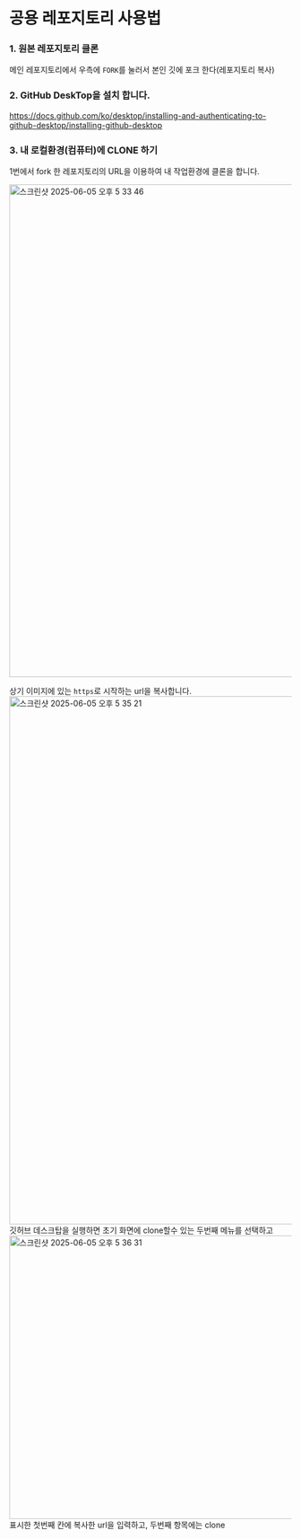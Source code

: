 # 공용 레포지토리 사용법

### 1. 원본 레포지토리 클론
메인 레포지토리에서 우측에 `FORK`를 눌러서 본인 깃에 포크 한다(레포지토리 복사)

### 2. GitHub DeskTop을 설치 합니다.
https://docs.github.com/ko/desktop/installing-and-authenticating-to-github-desktop/installing-github-desktop

### 3. 내 로컬환경(컴퓨터)에 CLONE 하기
1번에서 fork 한 레포지토리의 URL을 이용하여 내 작업환경에 클론을 합니다.

<img width="878" alt="스크린샷 2025-06-05 오후 5 33 46" src="https://github.com/user-attachments/assets/22f494ee-720d-42fb-b01c-eb966d064523" />

상기 이미지에 있는 `https`로 시작하는 url을 복사합니다.
<img width="941" alt="스크린샷 2025-06-05 오후 5 35 21" src="https://github.com/user-attachments/assets/c814f4d1-e89d-441a-acf5-bc363d6d773a" />
깃허브 데스크탑을 실행하면 초기 화면에 clone할수 있는 두번째 메뉴를 선택하고
<img width="505" alt="스크린샷 2025-06-05 오후 5 36 31" src="https://github.com/user-attachments/assets/f37a6c1b-d360-49e8-8937-2950c22eeff1" />
표시한 첫번째 칸에 복사한 url을 입력하고,
두번째 항목에는 clone 

